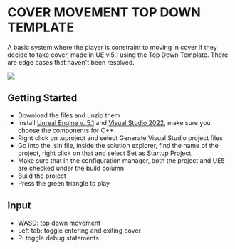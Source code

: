 # COVER MOVEMENT TOP DOWN TEMPLATE
A basic system where the player is constraint to moving in cover if they decide to take cover, made in UE v.5.1 using the Top Down Template. There are edge cases that haven't been resolved.

![](https://gifyu.com/image/SnDJf)

## Getting Started
- Download the files and unzip them
- Install [Unreal Engine v. 5.1](https://www.unrealengine.com/en-US/download) and [Visual Studio 2022](https://visualstudio.microsoft.com/vs/), make sure you choose the components for C++
- Right click on .uproject and select Generate Visual Studio project files
- Go into the .sln file, inside the solution explorer, find the name of the project, right click on that and select Set as Startup Project.
- Make sure that in the configuration manager, both the project and UE5 are checked under the build column
- Build the project
- Press the green triangle to play

## Input
- WASD: top down movement
- Left tab: toggle entering and exiting cover
- P: toggle debug statements
